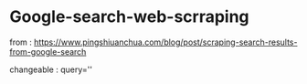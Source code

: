 # Google-search-web-scrraping
from : https://www.pingshiuanchua.com/blog/post/scraping-search-results-from-google-search

changeable : query=''
